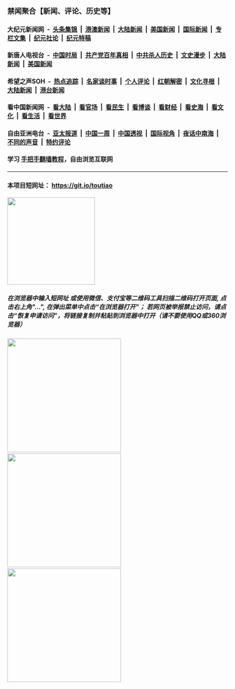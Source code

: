 ### 禁闻聚合【新闻、评论、历史等】

#### 大纪元新闻网 &nbsp;-&nbsp; [头条集锦](indexes/E头条集锦.md?t=02162156) &nbsp;|&nbsp; [港澳新闻](indexes/E港澳新闻.md?t=02162156)  &nbsp;|&nbsp; [大陆新闻](indexes/E大陆新闻.md?t=02162156) &nbsp;|&nbsp; [美国新闻](indexes/E美国新闻.md?t=02162156) &nbsp;|&nbsp; [国际新闻](indexes/E国际新闻.md?t=02162156) &nbsp;|&nbsp; [专栏文集](indexes/E专栏文集.md?t=02162156) &nbsp;|&nbsp; [纪元社论](indexes/E纪元社论.md?t=02162156) &nbsp;|&nbsp; [纪元特稿](indexes/E纪元特稿.md?t=02162156) 

#### 新唐人电视台 &nbsp;-&nbsp; [中国时局](indexes/N中国时局.md?t=02162156) &nbsp;|&nbsp; [共产党百年真相](indexes/N共产党百年真相.md?t=02162156) &nbsp;|&nbsp; [中共杀人历史](indexes/N中共杀人历史.md?t=02162156) &nbsp;|&nbsp; [文史漫步](indexes/N文史漫步.md?t=02162156) &nbsp;|&nbsp; [大陆新闻](indexes/N大陆新闻.md?t=02162156) &nbsp;|&nbsp; [美国新闻](indexes/N美国新闻.md?t=02162156)

#### 希望之声SOH &nbsp;-&nbsp; [热点追踪](indexes/H热点追踪.md?t=02162156) &nbsp;|&nbsp; [名家谈时事](indexes/H名家谈时事.md?t=02162156) &nbsp;|&nbsp; [个人评论](indexes/H个人评论.md?t=02162156)  &nbsp;|&nbsp; [红朝解密](indexes/H红朝解密.md?t=02162156) &nbsp;|&nbsp; [文化寻根](indexes/H文化寻根.md?t=02162156) &nbsp;|&nbsp; [大陆新闻](indexes/H大陆新闻.md?t=02162156) &nbsp;|&nbsp; [港台新闻](indexes/H港台新闻.md?t=02162156)

#### 看中国新闻网 &nbsp;-&nbsp; [看大陆](indexes/S看大陆.md?t=02162156) &nbsp;|&nbsp; [看官场](indexes/S看官场.md?t=02162156) &nbsp;|&nbsp; [看民生](indexes/S看民生.md?t=02162156)  &nbsp;|&nbsp; [看博谈](indexes/S看博谈.md?t=02162156) &nbsp;|&nbsp; [看财经](indexes/S看财经.md?t=02162156) &nbsp;|&nbsp; [看史海](indexes/S看史海.md?t=02162156) &nbsp;|&nbsp; [看文化](indexes/S看文化.md?t=02162156) &nbsp;|&nbsp; [看生活](indexes/S看生活.md?t=02162156) &nbsp;|&nbsp; [看世界](indexes/S看世界.md?t=02162156)

#### 自由亚洲电台 &nbsp;-&nbsp; [亚太报道](indexes/R亚太报道.md?t=02162156) &nbsp;|&nbsp; [中国一周](indexes/R中国一周.md?t=02162156) &nbsp;|&nbsp; [中国透视](indexes/R中国透视.md?t=02162156)  &nbsp;|&nbsp; [国际视角](indexes/R国际视角.md?t=02162156) &nbsp;|&nbsp; [夜话中南海](indexes/R夜话中南海.md?t=02162156) &nbsp;|&nbsp; [不同的声音](indexes/R不同的声音.md?t=02162156) &nbsp;|&nbsp; [特约评论](indexes/R特约评论.md?t=02162156)

#### 学习 [手把手翻墙教程](https://github.com/gfw-breaker/guides/wiki)，自由浏览互联网

----

#### 本项目短网址： https://git.io/toutiao
<img src="https://raw.githubusercontent.com/gfw-breaker/banned-news/master/scripts/img/qr.png" width="200px"/>  

##### 在浏览器中输入短网址 或使用微信、支付宝等二维码工具扫描二维码打开页面, 点击右上角"...", 在弹出菜单中点击“在浏览器打开”； 若网页被举报禁止访问，请点击“恢复申请访问”，将链接复制并粘贴到浏览器中打开（请不要使用QQ或360浏览器）

<img src="https://raw.githubusercontent.com/gfw-breaker/banned-news/master/scripts/img/1.png" width="260px"/> &nbsp; <img src="https://raw.githubusercontent.com/gfw-breaker/banned-news/master/scripts/img/2.png" width="260px"/> &nbsp; <img src="https://raw.githubusercontent.com/gfw-breaker/banned-news/master/scripts/img/3.png" width="260px"/>
